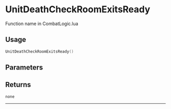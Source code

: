 # UnitDeathCheckRoomExitsReady
Function name in CombatLogic.lua
## Usage
```lua
UnitDeathCheckRoomExitsReady()
```
## Parameters

## Returns
`none`

---